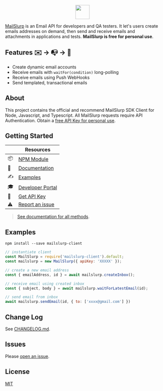 <p align="center">
  <img src="https://www.mailslurp.com/logo.svg" height="46px" alt="">
</p>

[MailSlurp](https://www.mailslurp.com) is an Email API for developers and QA testers. 
It let's users create emails addresses on demand, then send and receive emails and attachments in applications and tests. **MailSlurp is free for personal use**.

## Features ✉️  &rarr; 📭 &rarr; 📨
- Create dynamic email accounts 
- Receive emails with `waitFor(condition)` long-polling
- Receive emails using Push WebHooks
- Send templated, transactional emails

## About
This project contains the official and recommend MailSlurp SDK Client for Node, Javascript, and Typescript. All MailSlurp requests require API Authentication. Obtain a [free API Key for personal use](https://app.mailslurp.com/sign-up/).

## Getting Started

|    | **Resources** |
|----|---------------|
| 📦 | [NPM Module](https://www.npmjs.com/package/mailslurp-client) |
| 📖 | [Documentation](https://github.com/mailslurp/mailslurp-client/blob/master/docs/classes/mailslurp.md) |
| ✍️  | [Examples](https://github.com/mailslurp/examples) |
| 🎓 | [Developer Portal](https://www.mailslurp.com/developers/)                |
| 🔑 | [Get API Key](https://app.mailslurp.com/sign-up/)                   |
| ⚠️  | [Report an issue](https://github.com/mailslurp/mailslurp-client/issues) | 

> [See documentation for all methods](https://github.com/mailslurp/mailslurp-client/blob/master/docs/classes/mailslurp.md).

## Examples

```
npm install --save mailslurp-client
```

```javascript
// instantiate client
const MailSlurp = require('mailslurp-client').default;
const mailslurp = new MailSlurp({ apiKey: 'XXXXX' });

// create a new email address
const { emailAddress, id } = await mailslurp.createInbox();

// receive email using created inbox
const { subject, body } = await mailslurp.waitForLatestEmail(id);

// send email from inbox
await mailslurp.sendEmail(id, { to: ['xxxx@gmail.com'] })
```

## Change Log
See [CHANGELOG.md](https://github.com/mailslurp/mailslurp-client/blob/master/CHANGELOG.md).

## Issues
Please [open an issue](https://github.com/mailslurp/mailslurp-client/issues).

## License
[MIT](./LICENSE)
